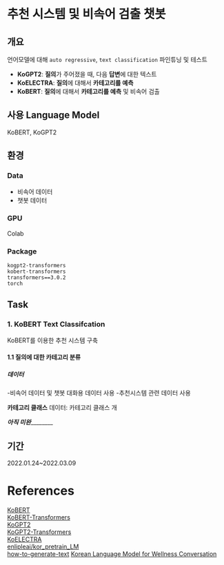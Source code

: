 # 추천 시스템 및 비속어 검출 챗봇
  
  
## 개요 
언어모델에 대해 `auto regressive`, `text classification` 파인튜닝 및 테스트  
- **KoGPT2**: **질의**가 주어졌을 때, 다음 **답변**에 대한 텍스트 
- **KoELECTRA**: **질의**에 대해서 **카테고리를 예측** 
- **KoBERT**:  **질의**에 대해서 **카테고리를 예측** 및 비속어 검출

## 사용 Language Model
KoBERT, KoGPT2

## 환경
### Data
- 비속어 데이터
- 챗봇 데이터
### GPU
Colab
### Package
```
kogpt2-transformers
kobert-transformers
transformers==3.0.2
torch
```

## Task
### 1. KoBERT Text Classifcation
KoBERT를 이용한 추천 시스템 구축
#### 1.1 질의에 대한 카테고리 분류
##### 데이터
-비속어 데이터 및 챗봇 대화용 데이터 사용
-추천시스템 관련 데이터 사용
  
**카테고리 클래스** 데이터: 카테고리 클래스 개

_______________________아직 미완_______________________________








## 기간
2022.01.24~2022.03.09
# References
[KoBERT](https://github.com/SKTBrain/KoBERT)  
[KoBERT-Transformers](https://github.com/monologg/KoBERT-Transformers)  
[KoGPT2](https://github.com/SKT-AI/KoGPT2)  
[KoGPT2-Transformers](https://github.com/taeminlee/KoGPT2-Transformers/)  
[KoELECTRA](https://github.com/monologg/KoELECTRA)  
[enlipleai/kor_pretrain_LM](https://github.com/enlipleai/kor_pretrain_LM)  
[how-to-generate-text](https://huggingface.co/blog/how-to-generate?fbclid=IwAR2BZ4BNG0PbOvS5QaPLE0L3lx7_GOy_ePVu4X1LyTktQo-nLEPr7eht1O0)
[Korean Language Model for Wellness Conversation](https://github.com/nawnoes/WellnessConversation-LanguageModel)